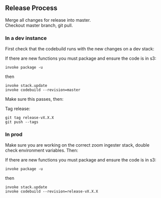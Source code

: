 ## Release Process

Merge all changes for release into master.  
Checkout master branch, git pull.

### In a dev instance

First check that the codebuild runs with the new changes on a dev stack:

If there are new functions you must package and ensure the code is in s3:

    invoke package -u

then

	invoke stack.update
	invoke codebuild --revision=master

Make sure this passes, then:

Tag release:

    git tag release-vX.X.X
    git push --tags

### In prod

Make sure you are working on the correct zoom ingester stack, double check environment variables. Then:

If there are new functions you must package and ensure the code is in s3:

    invoke package -u
    
then

	invoke stack.update
	invoke codebuild --revision=release-vX.X.X
